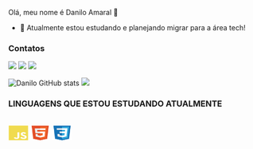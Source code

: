Olá, meu nome é Danilo Amaral 👋


- 🔭 Atualmente estou estudando e planejando migrar para a área tech!

### Contatos

<div>
 <a href = "mailto:danilogpamaral@gmail.com"><img src="https://img.shields.io/badge/Gmail-D14836?style=for-the-badge&logo=gmail&logoColor=white" target="_blank"></a>
<a href="https://www.linkedin.com/in/danilo-amaral-36b53b187/" target="_blank"><img src="https://img.shields.io/badge/-LinkedIn-%230077B5?style=for-the-badge&logo=linkedin&logoColor=white" target="_blank"></a> 
<a href = "https://wa.me/5514996377392"><img src="https://img.shields.io/badge/WhatsApp-25D366?style=for-the-badge&logo=whatsapp&logoColor=white" target="_blank"></a>
</div>

<div>

![Danilo GitHub stats](https://github-readme-stats.vercel.app/api?username=dgpamaral&show_icons=true&theme=dark)
<img height="180em" src="https://github-readme-stats.vercel.app/api/top-langs/?username=dgpamaral&layout=compact&langs_count=7&theme=dark"/>
</div>

### LINGUAGENS QUE ESTOU ESTUDANDO ATUALMENTE

<div style="display: inline_block"><br>
  <img align="center" alt="icon-Js" height="30" width="40" src="https://raw.githubusercontent.com/devicons/devicon/master/icons/javascript/javascript-plain.svg">
 <img align="center" alt="icon-HTML" height="30" width="40" src="https://raw.githubusercontent.com/devicons/devicon/master/icons/html5/html5-original.svg">
  <img align="center" alt="icon-CSS" height="30" width="40" src="https://raw.githubusercontent.com/devicons/devicon/master/icons/css3/css3-original.svg">
</div>


